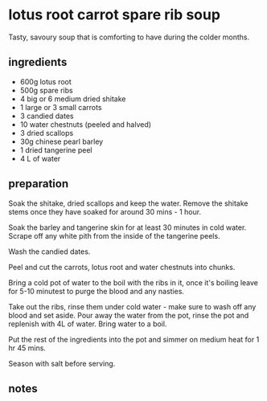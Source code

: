 # lotus root carrot spare rib soup

Tasty, savoury soup that is comforting to have during the colder months.

## ingredients

- 600g lotus root
- 500g spare ribs
- 4 big or 6 medium dried shitake
- 1 large or 3 small carrots
- 3 candied dates
- 10 water chestnuts (peeled and halved)
- 3 dried scallops
- 30g chinese pearl barley
- 1 dried tangerine peel
- 4 L of water

## preparation


Soak the shitake, dried scallops and keep the water. Remove the shitake stems once they have soaked for around 30 mins - 1 hour.

Soak the barley and tangerine skin for at least 30 minutes in cold water. Scrape off any white pith from the inside of the tangerine peels.

Wash the candied dates.

Peel and cut the carrots, lotus root and water chestnuts into chunks.

Bring a cold pot of water to the boil with the ribs in it, once it's boiling leave for 5-10 minutest to purge the blood and any nasties.

Take out the ribs, rinse them under cold water - make sure to wash off any blood and set aside. Pour away the water from the pot,
rinse the pot and replenish with 4L of water. Bring water to a boil.

Put the rest of the ingredients into the pot and simmer on medium heat for 1 hr 45 mins.

Season with salt before serving.

## notes

